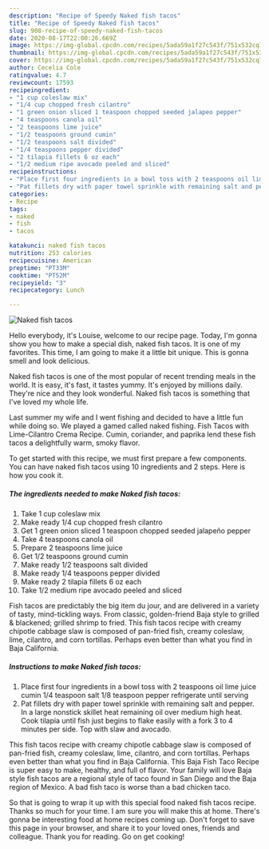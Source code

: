 ```yaml
---
description: "Recipe of Speedy Naked fish tacos"
title: "Recipe of Speedy Naked fish tacos"
slug: 908-recipe-of-speedy-naked-fish-tacos
date: 2020-08-17T22:00:26.669Z
image: https://img-global.cpcdn.com/recipes/5ada59a1f27c543f/751x532cq70/naked-fish-tacos-recipe-main-photo.jpg
thumbnail: https://img-global.cpcdn.com/recipes/5ada59a1f27c543f/751x532cq70/naked-fish-tacos-recipe-main-photo.jpg
cover: https://img-global.cpcdn.com/recipes/5ada59a1f27c543f/751x532cq70/naked-fish-tacos-recipe-main-photo.jpg
author: Cecelia Cole
ratingvalue: 4.7
reviewcount: 17593
recipeingredient:
- "1 cup coleslaw mix"
- "1/4 cup chopped fresh cilantro"
- "1 green onion sliced 1 teaspoon chopped seeded jalapeo pepper"
- "4 teaspoons canola oil"
- "2 teaspoons lime juice"
- "1/2 teaspoons ground cumin"
- "1/2 teaspoons salt divided"
- "1/4 teaspoons pepper divided"
- "2 tilapia fillets 6 oz each"
- "1/2 medium ripe avocado peeled and sliced"
recipeinstructions:
- "Place first four ingredients in a bowl toss with 2 teaspoons oil lime juice cumin 1/4 teaspoon salt 1/8 teaspoon pepper refrigerate until serving"
- "Pat fillets dry with paper towel sprinkle with remaining salt and pepper. In a large nonstick skillet heat remaining oil over medium high heat. Cook tilapia until fish just begins to flake easily with a fork 3 to 4 minutes per side. Top with slaw and avocado."
categories:
- Recipe
tags:
- naked
- fish
- tacos

katakunci: naked fish tacos 
nutrition: 253 calories
recipecuisine: American
preptime: "PT33M"
cooktime: "PT52M"
recipeyield: "3"
recipecategory: Lunch

---
```



![Naked fish tacos](https://img-global.cpcdn.com/recipes/5ada59a1f27c543f/751x532cq70/naked-fish-tacos-recipe-main-photo.jpg)

Hello everybody, it's Louise, welcome to our recipe page. Today, I'm gonna show you how to make a special dish, naked fish tacos. It is one of my favorites. This time, I am going to make it a little bit unique. This is gonna smell and look delicious.

Naked fish tacos is one of the most popular of recent trending meals in the world. It is easy, it's fast, it tastes yummy. It's enjoyed by millions daily. They're nice and they look wonderful. Naked fish tacos is something that I've loved my whole life.

Last summer my wife and I went fishing and decided to have a little fun while doing so. We played a gamed called naked fishing. Fish Tacos with Lime-Cilantro Crema Recipe. Cumin, coriander, and paprika lend these fish tacos a delightfully warm, smoky flavor.


To get started with this recipe, we must first prepare a few components. You can have naked fish tacos using 10 ingredients and 2 steps. Here is how you cook it.

<!--inarticleads1-->

##### The ingredients needed to make Naked fish tacos:

1. Take 1 cup coleslaw mix
1. Make ready 1/4 cup chopped fresh cilantro
1. Get 1 green onion sliced 1 teaspoon chopped seeded jalapeño pepper
1. Take 4 teaspoons canola oil
1. Prepare 2 teaspoons lime juice
1. Get 1/2 teaspoons ground cumin
1. Make ready 1/2 teaspoons salt divided
1. Make ready 1/4 teaspoons pepper divided
1. Make ready 2 tilapia fillets 6 oz each
1. Take 1/2 medium ripe avocado peeled and sliced


Fish tacos are predictably the big item du jour, and are delivered in a variety of tasty, mind-tickling ways. From classic, golden-friend Baja style to grilled &amp; blackened; grilled shrimp to fried. This fish tacos recipe with creamy chipotle cabbage slaw is composed of pan-fried fish, creamy coleslaw, lime, cilantro, and corn tortillas. Perhaps even better than what you find in Baja California. 

<!--inarticleads2-->

##### Instructions to make Naked fish tacos:

1. Place first four ingredients in a bowl toss with 2 teaspoons oil lime juice cumin 1/4 teaspoon salt 1/8 teaspoon pepper refrigerate until serving
1. Pat fillets dry with paper towel sprinkle with remaining salt and pepper. In a large nonstick skillet heat remaining oil over medium high heat. Cook tilapia until fish just begins to flake easily with a fork 3 to 4 minutes per side. Top with slaw and avocado.


This fish tacos recipe with creamy chipotle cabbage slaw is composed of pan-fried fish, creamy coleslaw, lime, cilantro, and corn tortillas. Perhaps even better than what you find in Baja California. This Baja Fish Taco Recipe is super easy to make, healthy, and full of flavor. Your family will love Baja style fish tacos are a regional style of taco found in San Diego and the Baja region of Mexico. A bad fish taco is worse than a bad chicken taco. 

So that is going to wrap it up with this special food naked fish tacos recipe. Thanks so much for your time. I am sure you will make this at home. There's gonna be interesting food at home recipes coming up. Don't forget to save this page in your browser, and share it to your loved ones, friends and colleague. Thank you for reading. Go on get cooking!

